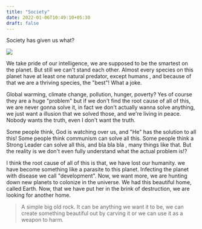 ```yaml
---
title: "Society"
date: 2022-01-06T10:49:10+05:30
draft: false
---
```


Society has given us what? 

![](https://c.tenor.com/eXEEh6D6OowAAAAC/madoka-madoka-magica.gif)

We take pride of our intelligence, we are supposed to be the smartest on the planet. But still we can't stand each other. Almost every species on this planet have at least one natural predator, except humans , and because of that we are a thriving species, the "best"! What a joke.

Global warming, climate change, pollution, hunger, poverty? Yes of course they are a huge "problem" but if we don't find the root cause of all of this, we are never gonna solve it, in fact we don't actually wanna solve anything, we just want a illusion that we solved those, and we're living in peace. Nobody wants the truth, even I don't want the truth.

Some people think, God is watching over us, and "He" has the solution to all this! Some people think communism can solve all this. Some people think a Strong Leader can solve all this, and bla bla bla , many things like that. But the reality is we don't even fully understand what the actual problem is!?

I think the root cause of all of this is that, we have lost our humanity. we have become something like a parasite to this planet. Infecting the planet with disease we call "development". Now, we want more, we are hunting down new planets to colonize in the universe. We had this beautiful home, called Earth. Now, that we have put her in the brink of destruction, we are looking for another home.

> A simple big old rock. It can be anything we want it to be, we can create something beautiful out by carving it or we can use it as a weapon to harm.
